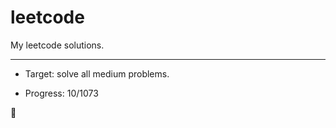# leetcode

My leetcode solutions.

---

* Target: solve all medium problems.

* Progress: 10/1073

🤟
